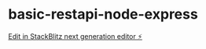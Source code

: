 # basic-restapi-node-express

[Edit in StackBlitz next generation editor ⚡️](https://stackblitz.com/~/github.com/souchardani/basic-restapi-node-express)